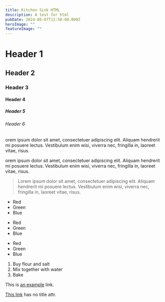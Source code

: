 ```yaml
---
title: Kitchen Sink HTML
description: A test for html
pubDate: 2024-08-07T11:50:00.000Z
heroImage: ""
featureImage: ""
---
```


# Header 1

## Header 2

### Header 3

#### Header 4

##### Header 5

###### Header 6

orem ipsum dolor sit amet, consectetuer adipiscing elit. Aliquam hendrerit mi posuere lectus. Vestibulum enim wisi, viverra nec, fringilla in, laoreet vitae, risus.

orem ipsum dolor sit amet, consectetuer adipiscing elit. Aliquam hendrerit mi posuere lectus. Vestibulum enim wisi, viverra nec, fringilla in, laoreet vitae, risus.

> Lorem ipsum dolor sit amet, consectetuer adipiscing elit. Aliquam hendrerit mi posuere lectus. Vestibulum enim wisi, viverra nec, fringilla in, laoreet vitae, risus.

- Red
- Green
- Blue

* Red
* Green
* Blue

- Red
- Green
- Blue

1. Buy flour and salt
1. Mix together with water
1. Bake

This is [an example](http://example.com "Example") link.

[This link](http://example.com) has no title attr.
